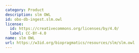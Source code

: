 ```yaml
---
category: Product
description: slm OWL
id: obo-db-ingest.slm.owl
license:
  id: https://creativecommons.org/licenses/by/4.0/
  label: CC-BY-4.0
name: slm OWL
url: https://w3id.org/biopragmatics/resources/slm/slm.owl
---
```


